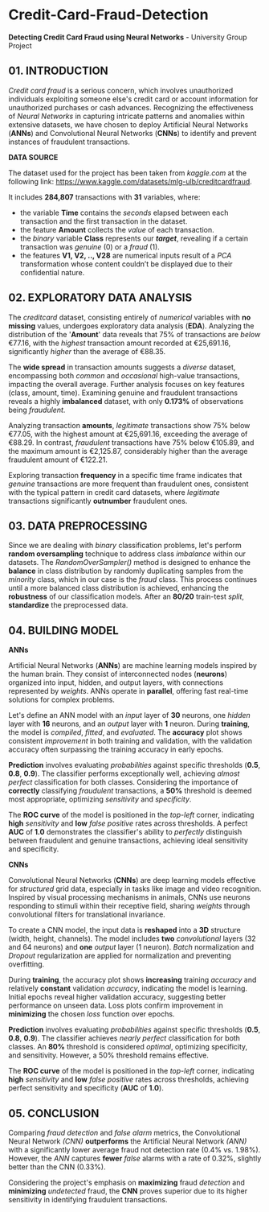 # Credit-Card-Fraud-Detection
**Detecting Credit Card Fraud using Neural Networks** - University Group Project

## 01. INTRODUCTION
*Credit card fraud* is a serious concern, which involves unauthorized individuals exploiting someone else's credit card or account information for unauthorized purchases or cash advances.
Recognizing the effectiveness of *Neural Networks* in capturing intricate patterns and anomalies within extensive datasets, we have chosen to deploy Artificial Neural Networks (**ANNs**) and Convolutional Neural Networks (**CNNs**) to identify and prevent instances of fraudulent transactions.

**DATA SOURCE**

The dataset used for the project has been taken from *kaggle.com* at the following link: <https://www.kaggle.com/datasets/mlg-ulb/creditcardfraud>.

It includes **284,807** transactions with **31** variables, where: 
* the variable **Time** contains the *seconds* elapsed between each transaction and the first transaction in the dataset.
* the feature **Amount** collects the *value* of each transaction.
* the *binary* variable **Class** represents our ***target***, revealing if a certain transaction was *genuine* (0) or a *fraud* (1).
* the features **V1, V2, .., V28** are numerical inputs result of a *PCA* transformation whose content couldn’t be displayed due to their confidential nature.

## 02. EXPLORATORY DATA ANALYSIS
The *creditcard* dataset, consisting entirely of *numerical* variables with **no missing** values, undergoes exploratory data analysis (**EDA**). Analyzing the distribution of the '**Amount**' data reveals that 75% of transactions are *below* €77.16, with the *highest* transaction amount recorded at €25,691.16, significantly *higher* than the average of €88.35.

The **wide spread** in transaction amounts suggests a *diverse* dataset, encompassing both *common* and *occasional* high-value transactions, impacting the overall average. Further analysis focuses on key features (class, amount, time). Examining genuine and fraudulent transactions reveals a highly **imbalanced** dataset, with only **0.173%** of observations being *fraudulent*.

Analyzing transaction **amounts**, *legitimate* transactions show 75% below €77.05, with the highest amount at €25,691.16, exceeding the average of €88.29. In contrast, *fraudulent* transactions have 75% below €105.89, and the maximum amount is €2,125.87, considerably higher than the average fraudulent amount of €122.21.

Exploring transaction **frequency** in a specific time frame indicates that *genuine* transactions are more frequent than fraudulent ones, consistent with the typical pattern in credit card datasets, where *legitimate* transactions significantly **outnumber** fraudulent ones.

## 03. DATA PREPROCESSING 
Since we are dealing with *binary* classification problems, let's perform **random oversampling** technique to address class *imbalance* within our datasets. The *RandomOverSampler()* method is designed to enhance the **balance** in class distribution by randomly duplicating samples from the *minority* class, which in our case is the *fraud* class. This process continues until a more balanced class distribution is achieved, enhancing the **robustness** of our classification models. After an **80/20** train-test *split*, **standardize** the preprocessed data. 

## 04. BUILDING MODEL
**ANNs**

Artificial Neural Networks (**ANNs**) are machine learning models inspired by the human brain. They consist of interconnected nodes (**neurons**) organized into input, hidden, and output layers, with connections represented by *weights*. ANNs operate in **parallel**, offering fast real-time solutions for complex problems.

Let's define an ANN model with an *input* layer of **30** neurons, one *hidden* layer with **16** neurons, and an *output* layer with **1** neuron. During **training**, the model is *compiled*, *fitted*, and *evaluated*. The **accuracy** plot shows consistent *improvement* in both training and validation, with the validation accuracy often surpassing the training accuracy in early epochs.

**Prediction** involves evaluating *probabilities* against specific thresholds (**0.5**, **0.8**, **0.9**). The classifier performs exceptionally well, achieving *almost perfect* classification for both classes. Considering the importance of **correctly** classifying *fraudulent* transactions, a **50%** threshold is deemed most appropriate, optimizing *sensitivity* and *specificity*.

The **ROC curve** of the model is positioned in the *top-left* corner, indicating **high** *sensitivity* and **low** *false positive* rates across thresholds. A perfect **AUC** of **1.0** demonstrates the classifier's ability to *perfectly* distinguish between fraudulent and genuine transactions, achieving ideal sensitivity and specificity.

**CNNs**

Convolutional Neural Networks (**CNNs**) are deep learning models effective for *structured* grid data, especially in tasks like image and video recognition. Inspired by visual processing mechanisms in animals, CNNs use neurons responding to stimuli within their receptive field, sharing *weights* through convolutional filters for translational invariance.

To create a CNN model, the input data is **reshaped** into a **3D** structure (width, height, channels). The model includes **two** *convolutional* layers (32 and 64 neurons) and **one** *output* layer (1 neuron). *Batch* normalization and *Dropout* regularization are applied for normalization and preventing overfitting.

During **training**, the accuracy plot shows **increasing** training *accuracy* and relatively **constant** validation *accuracy*, indicating the model is learning. Initial epochs reveal higher validation accuracy, suggesting better performance on unseen data. Loss plots confirm improvement in **minimizing** the chosen *loss* function over epochs.

**Prediction** involves evaluating *probabilities* against specific thresholds (**0.5**, **0.8**, **0.9**). The classifier achieves *nearly perfect* classification for both classes. An **80%** threshold is considered *optimal*, optimizing specificity, and sensitivity. However, a 50% threshold remains effective. 

The **ROC curve** of the model is positioned in the *top-left* corner, indicating **high** *sensitivity* and **low** *false positive* rates across thresholds, achieving perfect sensitivity and specificity (**AUC** of **1.0**).

## 05. CONCLUSION
Comparing *fraud detection* and *false alarm* metrics, the Convolutional Neural Network *(CNN)* **outperforms** the Artificial Neural Network *(ANN)* with a significantly lower average fraud not detection rate (0.4% vs. 1.98%). However, the *ANN* captures **fewer** *false* alarms with a rate of 0.32%, slightly better than the CNN (0.33%).

Considering the project's emphasis on **maximizing** fraud *detection* and **minimizing** *undetected* fraud, the **CNN** proves superior due to its higher sensitivity in identifying fraudulent transactions.
